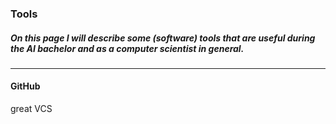 ### Tools

##### On this page I will describe some (software) tools that are useful during the AI bachelor and as a computer scientist in general.

___

#### GitHub
great VCS